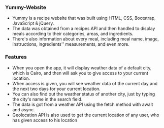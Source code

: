 ### Yummy-Website

- Yummy is a recipe website that was built using HTML, CSS, Bootstrap, JavaScript & jQuery. 
- The data was obtained from a recipes API and then handled to display meals according to their categories, areas, and ingredients.
- There's also information about every meal, including meal name, image, instructions,  ingredients'' measurements, and even more.

### Features

- When you open the app, it will display weather data of a default city, which is Cairo, and then will ask you to give access to your current location.
- When access is given, you will see weather data of the current day and the next two days for your current location.
- You can also find out the weather status of another city, just by typing the city's name in the search field.
- The data is got from a weather API using the fetch method with await and async.
- Geolocation API is also used to get the current location of any user, who has given access to his location

